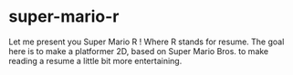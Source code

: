 # super-mario-r
Let me present you Super Mario R ! Where R stands for resume.
The goal here is to make a platformer 2D, based on Super Mario Bros. to make reading a resume a little bit more entertaining.

